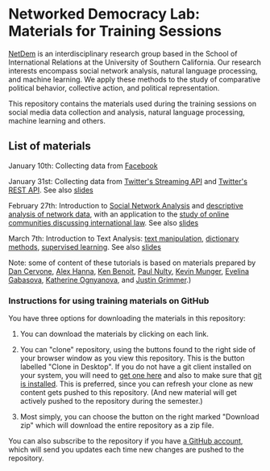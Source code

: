 
# Networked Democracy Lab: Materials for Training Sessions

[NetDem](http://dornsife.usc.edu/labs/netdem) is an interdisciplinary research group based in the School of International Relations at the University of Southern California. Our research interests encompass social network analysis, natural language processing, and machine learning. We apply these methods to the study of comparative political behavior, collective action, and political representation.

This repository contains the materials used during the training sessions on social media data collection and analysis, natural language processing, machine learning and others.

## List of materials

January 10th: Collecting data from [Facebook](01-facebook-data-collection.Rmd)

January 31st: Collecting data from [Twitter's Streaming API](02-twitter-streaming-data-collection.Rmd) and [Twitter's REST API](02-twitter-REST-data-collection.Rmd). See also [slides](05-twitter-data-slides.pdf)

February 27th: Introduction to [Social Network Analysis](06-networks-intro-visualization.Rmd) and [descriptive analysis of network data](07-networks-descriptive-analysis.Rmd), with an application to the [study of online communities discussing international law](08-networks-research-example.r). See also [slides](05-sna-slides.pdf)

March 7th: Introduction to Text Analysis: [text manipulation](10-text-intro.Rmd), [dictionary methods](11-dictionaries.Rmd), [supervised learning](12-supervised-learning). See also [slides](09-text-slides.pdf)

Note: some of content of these tutorials is based on materials prepared by [Dan Cervone](http://dcervone.com/), [Alex Hanna](http://alex-hanna.com), [Ken Benoit](http://www.kenbenoit.net/), [Paul Nulty](https://github.com/pnulty), [Kevin Munger](https://github.com/kmunger), [Evelina Gabasova](http://evelinag.com/), [Katherine Ognyanova](http://kateto.net/), and [Justin Grimmer](http://www.justingrimmer.org/).)


### Instructions for using training materials on GitHub ###

You have three options for downloading the materials in this repository:  

1.  You can download the materials by clicking on each link.  

2.  You can "clone" repository, using the buttons found to the right side of your browser window as you view this repository.  This is the button labelled "Clone in Desktop".  If you do not have a git client installed on your system, you will need to [get one here](https://git-scm.com/download/gui) and also to make sure that [git is installed](https://git-scm.com/downloads).  This is preferred, since you can refresh your clone as new content gets pushed to this repository.  (And new material will get actively pushed to the repository during the semester.)

3.  Most simply, you can choose the button on the right marked "Download zip" which will download the entire repository as a zip file.

You can also subscribe to the repository if you have [a GitHub account](https://github.com), which will send you updates each time new changes are pushed to the repository.


